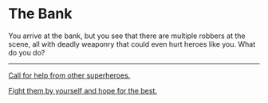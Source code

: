 # The Bank
You arrive at the bank, but you see that there are multiple robbers at the scene, all with deadly weaponry that could even hurt heroes like you. What do you do?

---

[Call for help from other superheroes.](other-heros.md)

[Fight them by yourself and hope for the best.](defeated.md)
